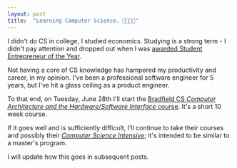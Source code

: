 ```yaml
---
layout: post
title:  "Learning Computer Science. 👨🏼‍💻🧪"
---
```


I didn't do CS in college, I studied economics. Studying is a strong term - I didn't pay attention and dropped out when I was [awarded Student Entrepreneur of the Year](https://www.ece.utexas.edu/sites/default/files/Three%20Honored%20at%20UT%20Entrepreneurship%20Awards%20for%202014%20-%20SiliconHills.pdf).

Not having a core of CS knowledge has hampered my productivity and career, in my opinion. I've been a professional software engineer for 5 years, but I've hit a glass ceiling as a product engineer.

To that end, on Tuesday, June 28th I'll start the [Bradfield CS _Computer Architecture and the Hardware/Software Interface_ course](https://bradfieldcs.com/courses/architecture/). It's a short 10 week course. 

If it goes well and is sufficiently difficult, I'll continue to take their courses and possibly their [_Computer Science Intensive_](https://bradfieldcs.com/csi/); it's intended to be similar to a master's program.

I will update how this goes in subsequent posts.
